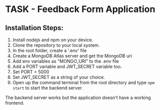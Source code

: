 # TASK - Feedback Form Application

## Installation Steps:

1. Install nodejs and npm on your device.
2. Clone the repository to your local system.
3. In the root folder, create a '.env' file
4. Create a MongoDB Atlas server and get the MongoDB uri
5. Add env variables as "MONGO_URI" to the .env file
6. Add a PORT variable and JWT_SECRET variable too.
7. Set PORT = 5000
8. Set JWT_SECRET as a string of your choice.
9. Open up the command terminal from the root directory and type `npm start` to start the backend server.


The backend server works but the application doesn't have a working frontend.  

